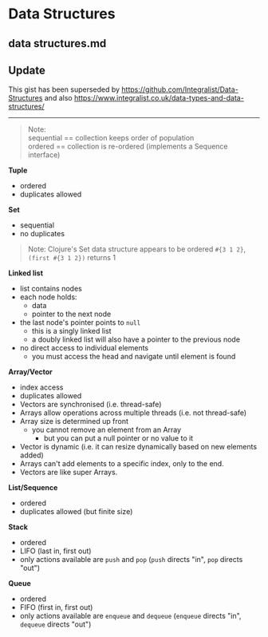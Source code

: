 # Data Structures

## data structures.md

## Update

This gist has been superseded by https://github.com/Integralist/Data-Structures and also https://www.integralist.co.uk/data-types-and-data-structures/

---

> Note:  
> sequential == collection keeps order of population  
> ordered == collection is re-ordered (implements a Sequence interface)

**Tuple**

- ordered
- duplicates allowed

**Set**

- sequential
- no duplicates

> Note: Clojure's Set data structure appears to be ordered `#{3 1 2}`, `(first #{3 1 2})` returns 1

**Linked list**

- list contains nodes
- each node holds: 
  - data
  - pointer to the next node
- the last node's pointer points to `null` 
  - this is a singly linked list
  - a doubly linked list will also have a pointer to the previous node
- no direct access to individual elements
  - you must access the head and navigate until element is found

**Array/Vector**

- index access
- duplicates allowed
- Vectors are synchronised (i.e. thread-safe)
- Arrays allow operations across multiple threads (i.e. not thread-safe)
- Array size is determined up front
  - you cannot remove an element from an Array
    - but you can put a null pointer or no value to it
- Vector is dynamic (i.e. it can resize dynamically based on new elements added)
- Arrays can't add elements to a specific index, only to the end. 
- Vectors are like super Arrays.

**List/Sequence**

- ordered
- duplicates allowed (but finite size)

**Stack**

- ordered
- LIFO (last in, first out)
- only actions available are `push` and `pop` (`push` directs "in", `pop` directs "out")

**Queue**

- ordered
- FIFO (first in, first out)
- only actions available are `enqueue` and `dequeue` (`enqueue` directs "in", `dequeue` directs "out")

